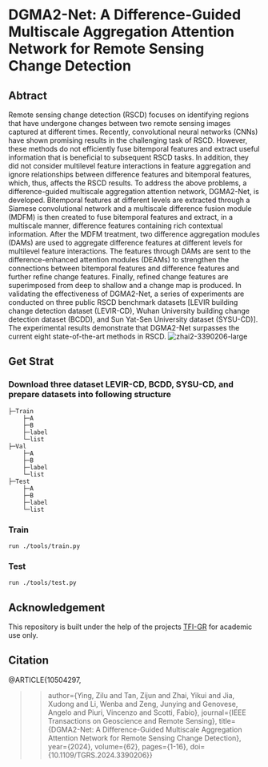 # DGMA2-Net: A Difference-Guided Multiscale Aggregation Attention Network for Remote Sensing Change Detection
## Abtract
Remote sensing change detection (RSCD) focuses on identifying regions that have undergone changes between two remote sensing images captured at different times. Recently, convolutional neural networks (CNNs) have shown promising results in the challenging task of RSCD. However, these methods do not efficiently fuse bitemporal features and extract useful information that is beneficial to subsequent RSCD tasks. In addition, they did not consider multilevel feature interactions in feature aggregation and ignore relationships between difference features and bitemporal features, which, thus, affects the RSCD results. To address the above problems, a difference-guided multiscale aggregation attention network, DGMA2-Net, is developed. Bitemporal features at different levels are extracted through a Siamese convolutional network and a multiscale difference fusion module (MDFM) is then created to fuse bitemporal features and extract, in a multiscale manner, difference features containing rich contextual information. After the MDFM treatment, two difference aggregation modules (DAMs) are used to aggregate difference features at different levels for multilevel feature interactions. The features through DAMs are sent to the difference-enhanced attention modules (DEAMs) to strengthen the connections between bitemporal features and difference features and further refine change features. Finally, refined change features are superimposed from deep to shallow and a change map is produced. In validating the effectiveness of DGMA2-Net, a series of experiments are conducted on three public RSCD benchmark datasets [LEVIR building change detection dataset (LEVIR-CD), Wuhan University building change detection dataset (BCDD), and Sun Yat-Sen University dataset (SYSU-CD)]. The experimental results demonstrate that DGMA2-Net surpasses the current eight state-of-the-art methods in RSCD.
![zhai2-3390206-large](https://github.com/user-attachments/assets/e3190468-872b-4e86-8c9c-baf387cb0ea9)
## Get Strat
### Download three dataset LEVIR-CD, BCDD, SYSU-CD, and prepare datasets into following structure
```
├─Train
    ├─A
    ├─B
    ├─label
    └─list
├─Val
    ├─A
    ├─B
    ├─label
    └─list
├─Test
    ├─A
    ├─B
    ├─label
    └─list
```
### Train
```
run ./tools/train.py
```
### Test
```
run ./tools/test.py
```
## Acknowledgement
This repository is built under the help of the projects [TFI-GR](https://github.com/guanyuezhen/TFI-GR) for academic use only.
## Citation
@ARTICLE{10504297,  
>>author={Ying, Zilu and Tan, Zijun and Zhai, Yikui and Jia, Xudong and Li, Wenba and Zeng, Junying and Genovese, Angelo and Piuri, Vincenzo and Scotti, Fabio},
>>journal={IEEE Transactions on Geoscience and Remote Sensing},
>>title={DGMA2-Net: A Difference-Guided Multiscale Aggregation Attention Network for Remote Sensing Change Detection},
>>year={2024},
>>volume={62},
>>pages={1-16},
>>doi={10.1109/TGRS.2024.3390206}}
